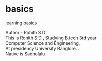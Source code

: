 # basics
learning basics 

Author - Rohith S D
<br>
This is Rohith S D , Studying B.tech 3rd year 
<br>
Computer Science and Engineering, 
<br>
At presidency University Banglore. .
<br>
Native is Sadholalu